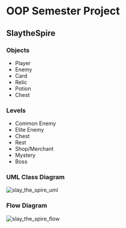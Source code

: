# OOP Semester Project
## SlaytheSpire
### Objects
* Player
* Enemy
* Card
* Relic
* Potion
* Chest
### Levels
* Common Enemy
* Elite Enemy
* Chest
* Rest
* Shop/Merchant
* Mystery
* Boss
### UML Class Diagram

![slay_the_spire_uml](https://github.com/user-attachments/assets/b28554aa-5f8c-4bce-ba13-3770f56dc5ce)


### Flow Diagram

![slay_the_spire_flow](https://github.com/user-attachments/assets/0c1f7cc9-fcfc-495b-9f97-01ca2bcc2ea3)
